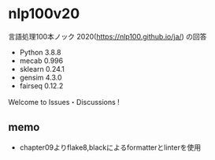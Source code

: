 # nlp100v20
言語処理100本ノック 2020(https://nlp100.github.io/ja/) の回答

- Python 3.8.8
- mecab 0.996
- sklearn 0.24.1
- gensim 4.3.0
- fairseq 0.12.2

Welcome to Issues・Discussions !

## memo
- chapter09よりflake8,blackによるformatterとlinterを使用